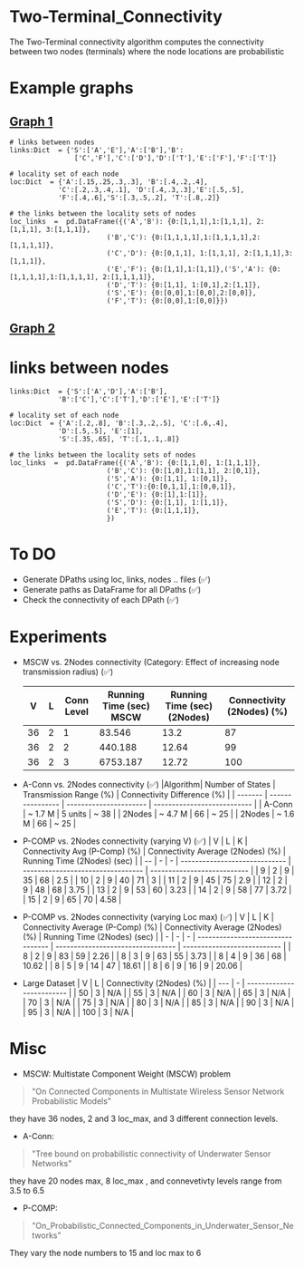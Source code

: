 # Two-Terminal_Connectivity
The Two-Terminal connectivity algorithm computes the connectivity between two nodes (terminals) where the node locations are probabilistic
# Example graphs 
## [Graph 1](pics/graph1.png)

    # links between nodes
    links:Dict  = {'S':['A','E'],'A':['B'],'B':
                    ['C','F'],'C':['D'],'D':['T'],'E':['F'],'F':['T']}
    
    # locality set of each node
    loc:Dict  = {'A':[.15,.25,.3,.3], 'B':[.4,.2,.4], 
                'C':[.2,.3,.4,.1], 'D':[.4,.3,.3],'E':[.5,.5],
                'F':[.4,.6],'S':[.3,.5,.2], 'T':[.8,.2]}

	# the links between the locality sets of nodes
    loc_links  =  pd.DataFrame({('A','B'): {0:[1,1,1],1:[1,1,1], 2:[1,1,1], 3:[1,1,1]},
                            ('B','C'): {0:[1,1,1,1],1:[1,1,1,1],2:[1,1,1,1]},
                            ('C','D'): {0:[0,1,1], 1:[1,1,1], 2:[1,1,1],3:[1,1,1]},
                            ('E','F'): {0:[1,1],1:[1,1]},('S','A'): {0:[1,1,1,1],1:[1,1,1,1], 2:[1,1,1,1]},
                            ('D','T'): {0:[1,1], 1:[0,1],2:[1,1]},
                            ('S','E'): {0:[0,0],1:[0,0],2:[0,0]},
                            ('F','T'): {0:[0,0],1:[0,0]}})
    

## [Graph 2](pics/graph2.png)

# links between nodes
    links:Dict  = {'S':['A','D'],'A':['B'],
                'B':['C'],'C':['T'],'D':['E'],'E':['T']}
    
    # locality set of each node
    loc:Dict  = {'A':[.2,.8], 'B':[.3,.2,.5], 'C':[.6,.4], 
                'D':[.5,.5], 'E':[1],
                'S':[.35,.65], 'T':[.1,.1,.8]}

	# the links between the locality sets of nodes
    loc_links  =  pd.DataFrame({('A','B'): {0:[1,1,0], 1:[1,1,1]},
                            ('B','C'): {0:[1,0],1:[1,1], 2:[0,1]},
                            ('S','A'): {0:[1,1], 1:[0,1]},
                            ('C','T'):{0:[0,1,1],1:[0,0,1]},
                            ('D','E'): {0:[1],1:[1]},
                            ('S','D'): {0:[1,1], 1:[1,1]},
                            ('E','T'): {0:[1,1,1]},
                            })
                    

# To DO
 -  Generate DPaths using loc, links, nodes .. files (&#9989;)
 -  Generate paths as DataFrame for all DPaths (&#9989;)
 -  Check the connectivity of each DPath (&#9989;)
 # Experiments
 -  MSCW vs. 2Nodes connectivity (Category: Effect of increasing node transmission radius)  (&#9989;)
 
    
    | V  | L | Conn Level | Running Time (sec) MSCW | Running Time (sec) (2Nodes) | Connectivity (2Nodes) (%) |
    | -- | - | ---------- | ----------------------- | --------------------------- | ------------------------- |
    | 36 | 2 | 1          | 83.546                  | 13.2                        | 87                        |
    | 36 | 2 | 2          | 440.188                 | 12.64                       | 99                        |
    | 36 | 2 | 3          | 6753.187                | 12.72                       | 100                       |

- A-Conn vs. 2Nodes connectivity (&#9989;)
    |Algorithm| Number of States | Transmission Range (%) | Connectivity Difference (%) |
    | ------- | ---------------- | ---------------------- | --------------------------- |
    | A-Conn  | ~ 1.7 M          | 5 units                | ~ 38                        |
    | 2Nodes  | ~ 4.7 M          | 66                     | ~ 25                        |
    | 2Nodes  | ~ 1.6 M          | 66                     | ~ 25                        |

- P-COMP vs. 2Nodes connectivity (varying V) (&#9989;)
    | V  | L | K | Connectivity Avg (P-Comp) (%) | Connectivity Average (2Nodes) (%) | Running Time (2Nodes) (sec) |
    | -- | - | - | ----------------------------- | --------------------------------- | --------------------------- |
    | 9  | 2 | 9 | 35                            | 68                                | 2.5                         |
    | 10 | 2 | 9 | 40                            | 71                                | 3                           |
    | 11 | 2 | 9 | 45                            | 75                                | 2.9                         |
    | 12 | 2 | 9 | 48                            | 68                                | 3.75                        |
    | 13 | 2 | 9 | 53                            | 60                                | 3.23                        |
    | 14 | 2 | 9 | 58                            | 77                                | 3.72                        |
    | 15 | 2 | 9 | 65                            | 70                                | 4.58                        |

- P-COMP vs. 2Nodes connectivity (varying Loc max) (&#9989;)
    | V | L | K | Connectivity Average (P-Comp) (%) | Connectivity Average (2Nodes) (%) | Running Time (2Nodes) (sec) |
    | - | - | - | --------------------------------- | --------------------------------- | --------------------------- |
    | 8 | 2 | 9 | 83                                | 59                                | 2.26                        |
    | 8 | 3 | 9 | 63                                | 55                                | 3.73                        |
    | 8 | 4 | 9 | 36                                | 68                                | 10.62                       |
    | 8 | 5 | 9 | 14                                | 47                                | 18.61                       |
    | 8 | 6 | 9 | 16                                | 9                                 | 20.06                       |
    
   
- Large Dataset
    | V   | L | Connectivity (2Nodes) (%) |
    | --- | - | ------------------------- |
    | 50  | 3 | N/A                       |
    | 55  | 3 | N/A                       |
    | 60  | 3 | N/A                       |
    | 65  | 3 | N/A                       |
    | 70  | 3 | N/A                       |
    | 75  | 3 | N/A                       |
    | 80  | 3 | N/A                       |
    | 85  | 3 | N/A                       |
    | 90  | 3 | N/A                       |
    | 95  | 3 | N/A                       |
    | 100 | 3 | N/A                       |
    
# Misc
- MSCW: Multistate Component Weight (MSCW) problem
 > "On Connected Components in Multistate Wireless Sensor Network Probabilistic Models"

they have 36 nodes, 2 and 3 loc_max, and 3 different connection levels. 
- A-Conn: 
> "Tree bound on probabilistic connectivity of Underwater Sensor Networks" 

they have 20 nodes max, 8 loc_max , and connevetivty levels range from 3.5 to 6.5

- P-COMP:
> "On_Probabilistic_Connected_Components_in_Underwater_Sensor_Networks"

They vary the node numbers to 15 and loc max to 6 

